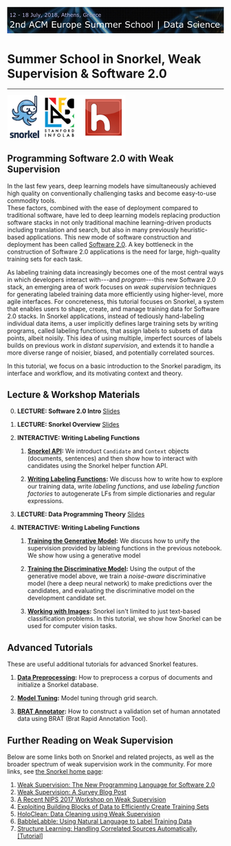 <img align:right src="imgs/acm.jpg" alt="Snorkel" width=700px/>

# Summer School in Snorkel, Weak Supervision & Software 2.0

---
<img align:right src="imgs/hazy.jpg" alt="Hazy Research" width=275px/>

## Programming Software 2.0 with Weak Supervision

In the last few years, deep learning models have simultaneously achieved high quality on conventionally challenging tasks and become easy-to-use commodity tools.	
These factors, combined with the ease of deployment compared to traditional software, have led to deep learning models replacing production software stacks in not only traditional machine learning-driven products including translation and search, but also in many previously heuristic-based applications.
This new mode of software construction and deployment has been called [Software 2.0](https://medium.com/@karpathy).
A key bottleneck in the construction of Software 2.0 applications is the need for large, high-quality training sets for each task.

As labeling training data increasingly becomes one of the most central ways in which developers interact with---and _program_---this new Software 2.0 stack, an emerging area of work focuses on _weak supervision_ techniques for generating labeled training data more efficiently using higher-level, more agile interfaces.
For concreteness, this tutorial focuses on Snorkel, a system that enables users to shape, create, and manage training data for Software 2.0 stacks.
In Snorkel applications, instead of tediously hand-labeling individual data items, a user implicitly defines large training sets by writing programs, called labeling functions, that assign labels to subsets of data points, albeit noisily.
This idea of using multiple, imperfect sources of labels builds on previous work in _distant supervision_, and extends it to handle a more diverse range of noisier, biased, and potentially correlated sources.

In this tutorial, we focus on a basic introduction to the Snorkel paradigm, its interface and workflow, and its motivating context and theory.

## Lecture & Workshop Materials

0. **LECTURE: Software 2.0 Intro** [Slides](#)
1. **LECTURE: Snorkel Overview** [Slides](slides/Snorkel-Workshop-FINAL.pdf)
2. **INTERACTIVE: Writing Labeling Functions**

	1. **[Snorkel API](Workshop_1_Snorkel_API.ipynb):**
We introduct `Candidate` and `Context` objects (documents, sentences) and then show how to interact with candidates using the Snorkel helper function API. 

	2. **[Writing Labeling Functions](Workshop_2_Writing_Labeling_Functions.ipynb):**
We discuss how to write how to explore our training data, write _labeling functions_, and use _labeling function factories_ to autogenerate LFs from simple dictionaries and regular expressions.

3. **LECTURE: Data Programming Theory**  [Slides](slides/DP_matrix_approx_theory.pdf)

2. **INTERACTIVE: Writing Labeling Functions**
	1. **[Training the Generative Model](Workshop_3_Generative_Model_Training.ipynb):**
	We discuss how to unify the supervision provided by lableing functions in the previous notebook. We show how using a generative model 
	
	2. **[Training the Discriminative Model](Workshop_4_Discriminative_Model_Training.ipynb):**
	Using the output of the generative model above, we train a _noise-aware_ discriminative model (here a deep neural network) to make predictions over the candidates, and evaluating the discriminative model on the development candidate set.
	
	3. **[Working with Images](https://github.com/HazyResearch/snorkel/blob/master/tutorials/images/Images_Tutorial.ipynb):**
	Snorkel isn't limited to just text-based classification problems. In this tutorial, we show how Snorkel can be used for computer vision tasks. 

## Advanced Tutorials

These are useful additional tutorials for advanced Snorkel features.

1. **[Data Preprocessing](Workshop_5_Advanced_Preprocessing.ipynb):**
How to preprocess a corpus of documents and initialize a Snorkel database.

2. **[Model Tuning](Workshop_6_Advanced_Grid_Search.ipynb):**
Model tuning through grid search.

3. **[BRAT Annotator](Workshop_7_Advanced_BRAT_Annotator.ipynb):**
How to construct a validation set of human annotated data using BRAT (Brat Rapid Annotation Tool).

## Further Reading on Weak Supervision

Below are some links both on Snorkel and related projects, as well as the broader spectrum of weak supervision work in the community.
For more links, see [the Snorkel home page](snorkel.stanford.edu):

1. [Weak Supervision: The New Programming Language for Software 2.0](https://hazyresearch.github.io/snorkel/blog/snorkel_programming_training_data.html)
2. [Weak Supervision: A Survey Blog Post](https://hazyresearch.github.io/snorkel/blog/ws_blog_post.html)
3. [A Recent NIPS 2017 Workshop on Weak Supervision](http://lld-workshop.github.io/)
4. [Exploiting Building Blocks of Data to Efficiently Create Training Sets](http://dawn.cs.stanford.edu/2017/09/14/coral/)
5. [HoloClean: Data Cleaning using Weak Supervision](https://hazyresearch.github.io/snorkel/blog/holoclean.html)
6. [BabbleLabble: Using Natural Language to Label Training Data](https://hazyresearch.github.io/snorkel/blog/babble_labble.html)
7. [Structure Learning: Handling Correlated Sources Automatically](https://hazyresearch.github.io/snorkel/blog/structure_learning.html), [[Tutorial]](https://github.com/HazyResearch/snorkel/blob/master/tutorials/advanced/Structure_Learning.ipynb)


